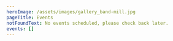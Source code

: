 ```yaml
---
heroImage: /assets/images/gallery_band-mill.jpg
pageTitle: Events
notFoundText: No events scheduled, please check back later.
events: []
---
```

